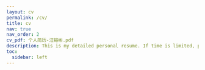 ```yaml
---
layout: cv
permalink: /cv/
title: cv
nav: true
nav_order: 2
cv_pdf: 个人简历-汪镕彬.pdf
description: This is my detailed personal resume. If time is limited, please click on the PDF on the right to view a brief version.
toc:
  sidebar: left
---
```

